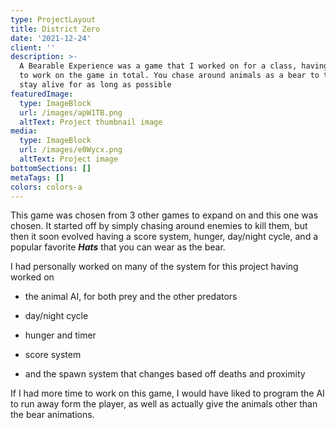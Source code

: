 ```yaml
---
type: ProjectLayout
title: District Zero
date: '2021-12-24'
client: ''
description: >-
  A Bearable Experience was a game that I worked on for a class, having 4 weeks
  to work on the game in total. You chase around animals as a bear to try and
  stay alive for as long as possible
featuredImage:
  type: ImageBlock
  url: /images/apW1TB.png
  altText: Project thumbnail image
media:
  type: ImageBlock
  url: /images/e0Wycx.png
  altText: Project image
bottomSections: []
metaTags: []
colors: colors-a
---
```

This game was chosen from 3 other games to expand on and this one was chosen. It started off by simply chasing around enemies to kill them, but then it soon evolved having a score system, hunger, day/night cycle, and a popular favorite ***Hats*** that you can wear as the bear.

I had personally worked on many of the system for this project having worked on

*   the animal AI, for both prey and the other predators

*   day/night cycle

*   hunger and timer

*   score system

*   and the spawn system that changes based off deaths and proximity

If I had more time to work on this game, I would have liked to program the AI to run away form the player, as well as actually give the animals other than the bear animations.

